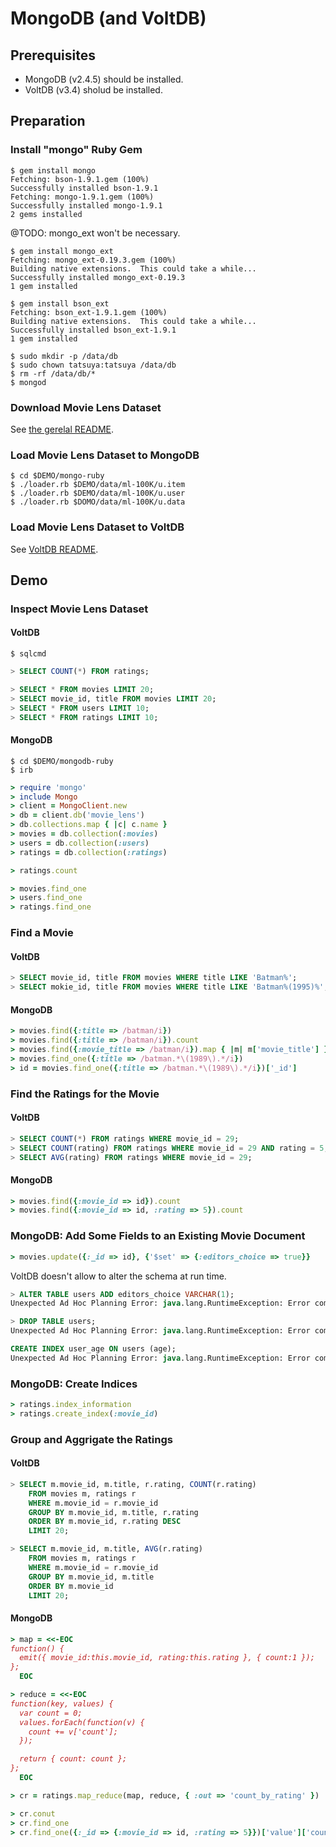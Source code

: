 # MongoDB (and VoltDB)

## Prerequisites

- MongoDB (v2.4.5) should be installed.
- VoltDB (v3.4) sholud be installed.


## Preparation

### Install "mongo" Ruby Gem

```console
$ gem install mongo
Fetching: bson-1.9.1.gem (100%)
Successfully installed bson-1.9.1
Fetching: mongo-1.9.1.gem (100%)
Successfully installed mongo-1.9.1
2 gems installed
```

@TODO: mongo_ext won't be necessary.

```console
$ gem install mongo_ext
Fetching: mongo_ext-0.19.3.gem (100%)
Building native extensions.  This could take a while...
Successfully installed mongo_ext-0.19.3
1 gem installed
```

```console
$ gem install bson_ext
Fetching: bson_ext-1.9.1.gem (100%)
Building native extensions.  This could take a while...
Successfully installed bson_ext-1.9.1
1 gem installed
```

```console
$ sudo mkdir -p /data/db
$ sudo chown tatsuya:tatsuya /data/db
$ rm -rf /data/db/*
$ mongod
```

### Download Movie Lens Dataset

See [the gerelal README](../README.md).


### Load Movie Lens Dataset to MongoDB

```console
$ cd $DEMO/mongo-ruby
$ ./loader.rb $DEMO/data/ml-100K/u.item
$ ./loader.rb $DEMO/data/ml-100K/u.user
$ ./loader.rb $DOMO/data/ml-100K/u.data
```


### Load Movie Lens Dataset to VoltDB

See [VoltDB README](../voltdb/README.md).



## Demo

### Inspect Movie Lens Dataset

#### VoltDB

```console
$ sqlcmd
```

```sql
> SELECT COUNT(*) FROM ratings;
```

```sql
> SELECT * FROM movies LIMIT 20;
> SELECT movie_id, title FROM movies LIMIT 20;
> SELECT * FROM users LIMIT 10;
> SELECT * FROM ratings LIMIT 10;
```

#### MongoDB

```console
$ cd $DEMO/mongodb-ruby
$ irb
```

```ruby
> require 'mongo'
> include Mongo
> client = MongoClient.new
> db = client.db('movie_lens')
> db.collections.map { |c| c.name }
> movies = db.collection(:movies)
> users = db.collection(:users)
> ratings = db.collection(:ratings)
```

```ruby
> ratings.count
```

```ruby
> movies.find_one
> users.find_one
> ratings.find_one
```

### Find a Movie

#### VoltDB

```sql
> SELECT movie_id, title FROM movies WHERE title LIKE 'Batman%';
> SELECT mokie_id, title FROM movies WHERE title LIKE 'Batman%(1995)%';
```

#### MongoDB

```ruby
> movies.find({:title => /batman/i})
> movies.find({:title => /batman/i}).count
> movies.find({:movie_title => /batman/i}).map { |m| m['movie_title'] }
> movies.find_one({:title => /batman.*\(1989\).*/i})
> id = movies.find_one({:title => /batman.*\(1989\).*/i})['_id']
```

### Find the Ratings for the Movie

#### VoltDB

```sql
> SELECT COUNT(*) FROM ratings WHERE movie_id = 29;
> SELECT COUNT(rating) FROM ratings WHERE movie_id = 29 AND rating = 5;
> SELECT AVG(rating) FROM ratings WHERE movie_id = 29;
```

#### MongoDB

```ruby
> movies.find({:movie_id => id}).count
> movies.find({:movie_id => id, :rating => 5}).count
```

### MongoDB: Add Some Fields to an Existing Movie Document

```ruby
> movies.update({:_id => id}, {'$set' => {:editors_choice => true}}
```

VoltDB doesn't allow to alter the schema at run time.

```SQL
> ALTER TABLE users ADD editors_choice VARCHAR(1);
Unexpected Ad Hoc Planning Error: java.lang.RuntimeException: Error compiling query: java.lang.RuntimeException: Unsupported SQL verb in statement: "ALTER TABLE users ADD editors_choice VARCHAR(1)"

> DROP TABLE users;
Unexpected Ad Hoc Planning Error: java.lang.RuntimeException: Error compiling query: java.lang.RuntimeException: Unsupported SQL verb in statement: "DROP TABLE users"

CREATE INDEX user_age ON users (age);
Unexpected Ad Hoc Planning Error: java.lang.RuntimeException: Error compiling query: java.lang.RuntimeException: Unsupported SQL verb in statement: "CREATE INDEX user_age ON users (age)
```


### MongoDB: Create Indices

```ruby
> ratings.index_information
> ratings.create_index(:movie_id)
```

### Group and Aggrigate the Ratings

#### VoltDB

```sql
> SELECT m.movie_id, m.title, r.rating, COUNT(r.rating)
    FROM movies m, ratings r
    WHERE m.movie_id = r.movie_id
    GROUP BY m.movie_id, m.title, r.rating
    ORDER BY m.movie_id, r.rating DESC
    LIMIT 20;

> SELECT m.movie_id, m.title, AVG(r.rating)
    FROM movies m, ratings r
    WHERE m.movie_id = r.movie_id
    GROUP BY m.movie_id, m.title
    ORDER BY m.movie_id
    LIMIT 20;
```


#### MongoDB

```ruby
> map = <<-EOC
function() {
  emit({ movie_id:this.movie_id, rating:this.rating }, { count:1 });
};
  EOC

> reduce = <<-EOC
function(key, values) {
  var count = 0;
  values.forEach(function(v) {
    count += v['count'];
  });

  return { count: count };
};
  EOC

> cr = ratings.map_reduce(map, reduce, { :out => 'count_by_rating' })
```

```ruby
> cr.conut
> cr.find_one
> cr.find_one({:_id => {:movie_id => id, :rating => 5}})['value']['count']
```
